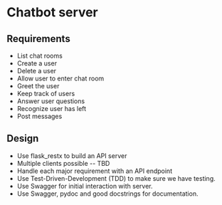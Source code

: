 # Chatbot server

## Requirements

- List chat rooms
- Create a user
- Delete a user
- Allow user to enter chat room
- Greet the user
- Keep track of users
- Answer user questions
- Recognize user has left
- Post messages

## Design

- Use flask_restx to build an API server
- Multiple clients possible -- TBD
- Handle each major requirement with an API endpoint
- Use Test-Driven-Development (TDD) to make sure we have testing.
- Use Swagger for initial interaction with server.
- Use Swagger, pydoc and good docstrings for documentation.

